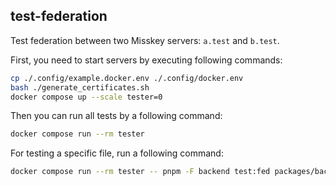 ## test-federation
Test federation between two Misskey servers: `a.test` and `b.test`.

First, you need to start servers by executing following commands:
```sh
cp ./.config/example.docker.env ./.config/docker.env
bash ./generate_certificates.sh
docker compose up --scale tester=0
```

Then you can run all tests by a following command:
```sh
docker compose run --rm tester
```

For testing a specific file, run a following command:
```sh
docker compose run --rm tester -- pnpm -F backend test:fed packages/backend/test-federation/test/user.test.ts
```
